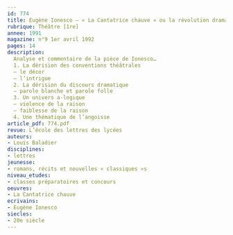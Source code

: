 ```yaml
---
id: 774
title: Eugène Ionesco – « La Cantatrice chauve » ou la révolution dramaturgique 
rubrique: Théâtre [1re]
annee: 1991
magazine: n°9 1er avril 1992
pages: 14
description: 
  Analyse et commentaire de la pièce de Ionesco…
  1. La dérision des conventions théâtrales
  – le décor
  – l’intrigue
  2. La dérision du discours dramatique
  – parole blanche et parole folle
  3. Un univers a-logique
  – violence de la raison
  – faiblesse de la raison
  4. Une thématique de l’angoisse
article_pdf: 774.pdf
revue: L’école des lettres des lycées
auteurs:
- Louis Baladier
disciplines:
- lettres
jeunesse:
- romans, récits et nouvelles « classiques »s
niveau_etudes:
- classes préparatoires et concours
oeuvres:
- La Cantatrice chauve
ecrivains:
- Eugène Ionesco
siecles:
- 20e siècle
---
```

